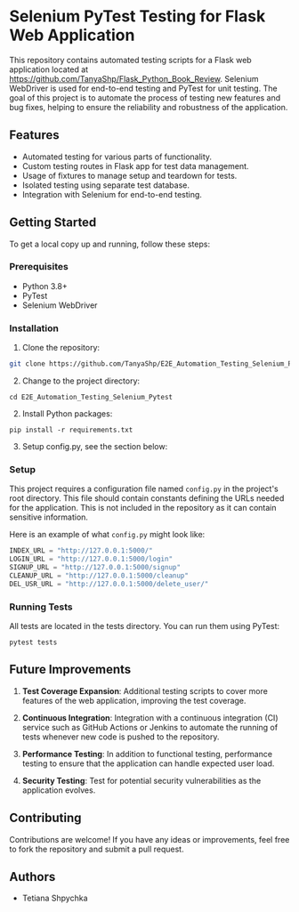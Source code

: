 # Selenium PyTest Testing for Flask Web Application

This repository contains automated testing scripts for a Flask web application located at https://github.com/TanyaShp/Flask_Python_Book_Review. Selenium WebDriver is used for end-to-end testing and PyTest for unit testing. The goal of this project is to automate the process of testing new features and bug fixes, helping to ensure the reliability and robustness of the application.

## Features

- Automated testing for various parts of functionality.
- Custom testing routes in Flask app for test data management.
- Usage of fixtures to manage setup and teardown for tests.
- Isolated testing using separate test database.
- Integration with Selenium for end-to-end testing.

## Getting Started

To get a local copy up and running, follow these steps:

### Prerequisites

- Python 3.8+
- PyTest
- Selenium WebDriver

### Installation

1. Clone the repository:
```sh
git clone https://github.com/TanyaShp/E2E_Automation_Testing_Selenium_Pytest
```

2. Change to the project directory:
```
cd E2E_Automation_Testing_Selenium_Pytest
```

2. Install Python packages:
```
pip install -r requirements.txt
```

3. Setup config.py, see the section below:

### Setup

This project requires a configuration file named `config.py` in the project's root directory. This file should contain constants defining the URLs needed for the application. This is not included in the repository as it can contain sensitive information.

Here is an example of what `config.py` might look like:

```python
INDEX_URL = "http://127.0.0.1:5000/"
LOGIN_URL = "http://127.0.0.1:5000/login"
SIGNUP_URL = "http://127.0.0.1:5000/signup"
CLEANUP_URL = "http://127.0.0.1:5000/cleanup"
DEL_USR_URL = "http://127.0.0.1:5000/delete_user/"
```

### Running Tests
All tests are located in the tests directory. You can run them using PyTest:
```
pytest tests
```

## Future Improvements
1. **Test Coverage Expansion**: Additional testing scripts to cover more features of the web application, improving the test coverage.

2. **Continuous Integration**: Integration with a continuous integration (CI) service such as GitHub Actions or Jenkins to automate the running of tests whenever new code is pushed to the repository.

3. **Performance Testing**: In addition to functional testing, performance testing to ensure that the application can handle expected user load.

4. **Security Testing**: Test for potential security vulnerabilities as the application evolves.

## Contributing
Contributions are welcome! If you have any ideas or improvements, feel free to fork the repository and submit a pull request.

## Authors
- Tetiana Shpychka
